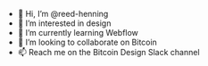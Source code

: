- 👋 Hi, I’m @reed-henning
- 👀 I’m interested in design
- 🌱 I’m currently learning Webflow
- 💞️ I’m looking to collaborate on Bitcoin
- 📫 Reach me on the Bitcoin Design Slack channel

<!---
reed-henning/reed-henning is a ✨ special ✨ repository because its `README.md` (this file) appears on your GitHub profile.
You can click the Preview link to take a look at your changes.
--->
